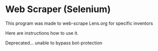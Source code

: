 # Web Scraper (Selenium)
 
This program was made to web-scrape Lens.org for specific inventors

Here are instructions how to use it.

Deprecated... unable to bypass bot-protection